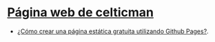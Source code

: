 # [Página web de **celticman**](https://celticman.github.io/.html)

- [¿Cómo crear una página estática gratuita utilizando Github Pages?](https://celticman.github.io/github-pages.html).
